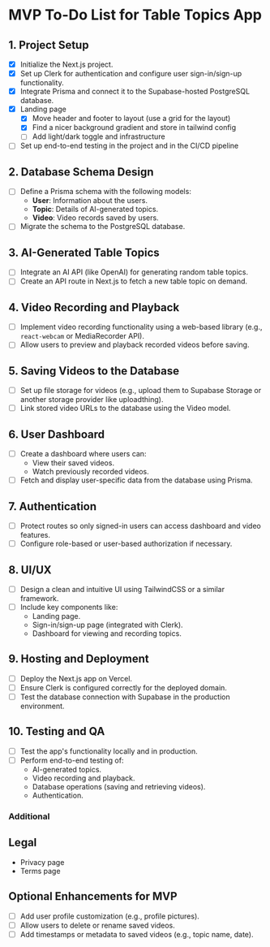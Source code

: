 # MVP To-Do List for Table Topics App

## 1. Project Setup

- [x] Initialize the Next.js project.
- [x] Set up Clerk for authentication and configure user sign-in/sign-up functionality.
- [x] Integrate Prisma and connect it to the Supabase-hosted PostgreSQL database.
- [x] Landing page
  - [x] Move header and footer to layout (use a grid for the layout)
  - [x] Find a nicer background gradient and store in tailwind config
  - [ ] Add light/dark toggle and infrastructure
- [ ] Set up end-to-end testing in the project and in the CI/CD pipeline

## 2. Database Schema Design

- [ ] Define a Prisma schema with the following models:
  - **User**: Information about the users.
  - **Topic**: Details of AI-generated topics.
  - **Video**: Video records saved by users.
- [ ] Migrate the schema to the PostgreSQL database.

## 3. AI-Generated Table Topics

- [ ] Integrate an AI API (like OpenAI) for generating random table topics.
- [ ] Create an API route in Next.js to fetch a new table topic on demand.

## 4. Video Recording and Playback

- [ ] Implement video recording functionality using a web-based library (e.g., `react-webcam` or MediaRecorder API).
- [ ] Allow users to preview and playback recorded videos before saving.

## 5. Saving Videos to the Database

- [ ] Set up file storage for videos (e.g., upload them to Supabase Storage or another storage provider like uploadthing).
- [ ] Link stored video URLs to the database using the Video model.

## 6. User Dashboard

- [ ] Create a dashboard where users can:
  - View their saved videos.
  - Watch previously recorded videos.
- [ ] Fetch and display user-specific data from the database using Prisma.

## 7. Authentication

- [ ] Protect routes so only signed-in users can access dashboard and video features.
- [ ] Configure role-based or user-based authorization if necessary.

## 8. UI/UX

- [ ] Design a clean and intuitive UI using TailwindCSS or a similar framework.
- [ ] Include key components like:
  - Landing page.
  - Sign-in/sign-up page (integrated with Clerk).
  - Dashboard for viewing and recording topics.

## 9. Hosting and Deployment

- [ ] Deploy the Next.js app on Vercel.
- [ ] Ensure Clerk is configured correctly for the deployed domain.
- [ ] Test the database connection with Supabase in the production environment.

## 10. Testing and QA

- [ ] Test the app's functionality locally and in production.
- [ ] Perform end-to-end testing of:
  - AI-generated topics.
  - Video recording and playback.
  - Database operations (saving and retrieving videos).
  - Authentication.

### Additional

## Legal

- Privacy page
- Terms page

## Optional Enhancements for MVP

- [ ] Add user profile customization (e.g., profile pictures).
- [ ] Allow users to delete or rename saved videos.
- [ ] Add timestamps or metadata to saved videos (e.g., topic name, date).
